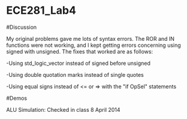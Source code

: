ECE281_Lab4
===========

#Discussion

My original problems gave me lots of syntax errors. The ROR and IN functions were not working, and I kept getting errors
concerning using signed with unsigned. The fixes that worked are as follows: 

-Using std_logic_vector instead of signed before unsigned

-Using double quotation marks instead of single quotes

-Using equal signs instead of <= or => with the "if OpSel" statements

#Demos

ALU Simulation: Checked in class 8 April 2014
